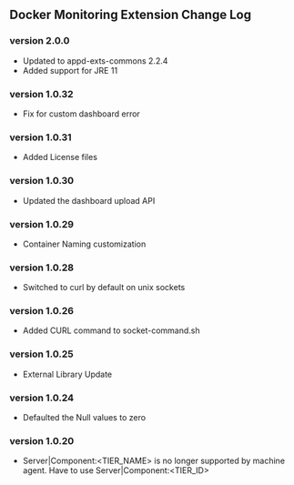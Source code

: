 ## Docker Monitoring Extension Change Log

### version 2.0.0
* Updated to appd-exts-commons 2.2.4
* Added support for JRE 11

### version 1.0.32
* Fix for custom dashboard error

### version 1.0.31
* Added License files

### version 1.0.30
* Updated the dashboard upload API

### version 1.0.29
* Container Naming customization

### version 1.0.28
* Switched to curl by default on unix sockets

### version 1.0.26
* Added CURL command to socket-command.sh

### version 1.0.25
* External Library Update

### version 1.0.24
* Defaulted the Null values to zero

### version 1.0.20
* Server|Component:<TIER_NAME> is no longer supported by machine agent. Have to use Server|Component:<TIER_ID>